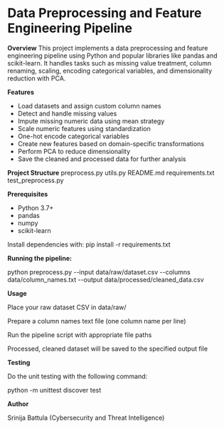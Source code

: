 # Data Preprocessing and Feature Engineering Pipeline

**Overview**
This project implements a data preprocessing and feature engineering pipeline using Python and popular libraries like pandas and scikit-learn. It handles tasks such as missing value treatment, column renaming, scaling, encoding categorical variables, and dimensionality reduction with PCA.

**Features**
- Load datasets and assign custom column names
- Detect and handle missing values
- Impute missing numeric data using mean strategy
- Scale numeric features using standardization
- One-hot encode categorical variables
- Create new features based on domain-specific transformations
- Perform PCA to reduce dimensionality
- Save the cleaned and processed data for further analysis

**Project Structure**
preprocess.py 
utils.py 
README.md
requirements.txt
test_preprocess.py 

**Prerequisites**
- Python 3.7+
- pandas
- numpy
- scikit-learn

Install dependencies with:
pip install -r requirements.txt

**Running the pipeline:**

python preprocess.py --input data/raw/dataset.csv --columns data/column_names.txt --output data/processed/cleaned_data.csv

**Usage**

Place your raw dataset CSV in data/raw/

Prepare a column names text file (one column name per line)

Run the pipeline script with appropriate file paths

Processed, cleaned dataset will be saved to the specified output file

**Testing**

Do the unit testing with the following command:

python -m unittest discover test

**Author**

Srinija Battula
(Cybersecurity and Threat Intelligence)
